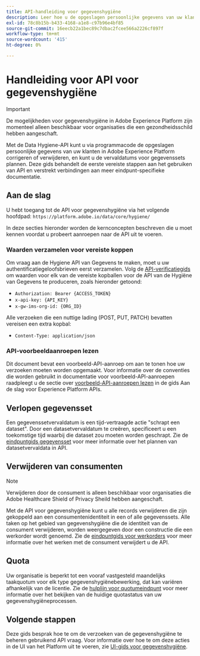 ```yaml
---
title: API-handleiding voor gegevenshygiëne
description: Leer hoe u de opgeslagen persoonlijke gegevens van uw klanten in Adobe Experience Platform programmatisch kunt corrigeren of verwijderen.
exl-id: 78c8b15b-b433-4168-a1e8-c97b96e4bf85
source-git-commit: 16eecb22a1bec89c7dbac2fcee566a2226cf897f
workflow-type: tm+mt
source-wordcount: '415'
ht-degree: 0%

---
```


# Handleiding voor API voor gegevenshygiëne

>[!IMPORTANT]
>
>De mogelijkheden voor gegevenshygiëne in Adobe Experience Platform zijn momenteel alleen beschikbaar voor organisaties die een gezondheidsschild hebben aangeschaft.

Met de Data Hygiene-API kunt u via programmacode de opgeslagen persoonlijke gegevens van uw klanten in Adobe Experience Platform corrigeren of verwijderen, en kunt u de vervaldatums voor gegevenssets plannen. Deze gids behandelt de eerste vereiste stappen aan het gebruiken van API en verstrekt verbindingen aan meer eindpunt-specifieke documentatie.

## Aan de slag

U hebt toegang tot de API voor gegevenshygiëne via het volgende hoofdpad: `https://platform.adobe.io/data/core/hygiene/`

In deze secties hieronder worden de kernconcepten beschreven die u moet kennen voordat u probeert aanroepen naar de API uit te voeren.

### Waarden verzamelen voor vereiste koppen

Om vraag aan de Hygiene API van Gegevens te maken, moet u uw authentificatiegeloofsbrieven eerst verzamelen. Volg de [API-verificatiegids](../../landing/api-authentication.md) om waarden voor elk van de vereiste kopballen voor de API van de Hygiëne van Gegevens te produceren, zoals hieronder getoond:

* `Authorization: Bearer {ACCESS_TOKEN}`
* `x-api-key: {API_KEY}`
* `x-gw-ims-org-id: {ORG_ID}`

Alle verzoeken die een nuttige lading (POST, PUT, PATCH) bevatten vereisen een extra kopbal:

* `Content-Type: application/json`

### API-voorbeeldaanroepen lezen

Dit document bevat een voorbeeld-API-aanroep om aan te tonen hoe uw verzoeken moeten worden opgemaakt. Voor informatie over de conventies die worden gebruikt in documentatie voor voorbeeld-API-aanroepen raadpleegt u de sectie over [voorbeeld-API-aanroepen lezen](../../landing/api-guide.md#sample-api) in de gids Aan de slag voor Experience Platform APIs.

## Verlopen gegevensset

Een gegevenssetvervaldatum is een tijd-vertraagde actie &quot;schrapt een dataset&quot;. Door een datasetvervaldatum te creëren, specificeert u een toekomstige tijd waarbij die dataset zou moeten worden geschrapt. Zie de [eindpuntgids gegevensset](./dataset-expiration.md) voor meer informatie over het plannen van datasetvervaldata in API.

## Verwijderen van consumenten

>[!NOTE]
>
>Verwijderen door de consument is alleen beschikbaar voor organisaties die Adobe Healthcare Shield of Privacy Sheild hebben aangeschaft.

Met de API voor gegevenshygiëne kunt u alle records verwijderen die zijn gekoppeld aan een consumentenidentiteit in een of alle gegevenssets. Alle taken op het gebied van gegevenshygiëne die de identiteit van de consument verwijderen, worden weergegeven door een constructie die een werkorder wordt genoemd. Zie de [eindpuntgids voor werkorders](./workorder.md) voor meer informatie over het werken met de consument verwijdert u de API.

## Quota

Uw organisatie is beperkt tot een vooraf vastgesteld maandelijks taakquotum voor elk type gegevenshygiënebewerking, dat kan variëren afhankelijk van de licentie. Zie de [hulplijn voor quotumeindpunt](./quota.md) voor meer informatie over het bekijken van de huidige quotastatus van uw gegevenshygiëneprocessen.

## Volgende stappen

Deze gids besprak hoe te om de verzoeken van de gegevenshygiëne te beheren gebruikend API vraag. Voor informatie over hoe te om deze acties in de UI van het Platform uit te voeren, zie [UI-gids voor gegevenshygiëne](../ui/overview.md).
